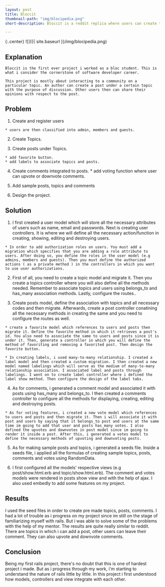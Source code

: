 ```yaml
---
layout: post
title: Bloccit
thumbnail-path: "img/blocipedia.png"
short-description: Bloccit is a reddit replica where users can create topics and its posts. Users can also leave a comment on each topic as well as the ability to upvote or downvote a comment to their own liking.

---
```


{:.center}
![]({{ site.baseurl }}/img/blocipedia.png)

## Explanation

    Bloccit is the first ever project i worked as a bloc student. This is what i consider the cornerstone of software developer career.

    This project is mostly about interacting to a community on a particular topic. An author can create a post under a certain topic with the purpose of discussion. Other users then can share their opinions with respect to the post.

## Problem

  1. Create and register users

    * users are then classified into admin, members and guests.

  2. Create Topics.

  3. Create posts under Topics.

    * add favorite button.
    * add labels to associate topics and posts.

  4. Create comments integrated to posts.
    * add voting function where user can upvote or downvote comments.

  5. Add sample posts, topics and comments

  6. Design the project.

## Solution

  1. I first created a user model which will store all the necessary attributes of users such as name, email and passwords. Next is creating user controllers. It is where we will define all the necessary action/function in creating, showing, editing and destroying users.

    * In order to add authorization roles on users. You must add a migration which specifies that you are adding a role attribute to users. After doing so, you define the roles in the user model (e.g admins, members and guests). Then you must define the authorized actions ( as a private method ) in the controllers in which you want to use user authorizations.

  2. First of all, you need to create a topic model and migrate it. Then you create a topics controller where you will also define all the methods needed. Remember to associate topics and users using belongs_to and has_many association methods. Lastly, configure the routes..

  3. Create posts model, define the association with topics and all necessary codes and then migrate. Afterwards, create a post controller conatining all the necessary methods in creating the same and you need to configure the routes as well.

    * create a favorite model which references to users and posts then migrate it. Define the favorite method in which it retrieves a post's id. You also need to associate the same to users and posts since it is under it. Then, generate a controller in which you will define the method of favoriting and removing a favorited post. Then design the favorite button.

    * In creating labels, i used many-to-many relationship. I created a label model and then created a custom migration. I then created a new model named labelings which will serve as the medium of many-to-many relationship association. I associated label and posts through labelings. I went on to create label controller where i defined the label show method. Then configure the design of the label tabs.

  4. As for comments, i generated a comment model and associated it with posts using has_many and belongs_to. I then created a comments controller to configure all the methods for displaying, creating, editing and destroying posts.

    * As for voting features, i created a new vote model which references to users and posts and then migrate it. Then i will associate it with post and users by saying that it belongs_to post and users at the same time im going to add that user and posts has_many votes. I also defined the upvotes and downvotes in post model since im going to render it inside a post. After this, i generated a votes model to define the necessary methods of upvoting and downvoting posts.

  5. As for making sample posts and topics, i generated a seeds file. Inside a seeds file, i applied all the formulas of creating sample topics, posts, comments and votes using RandomData.

  6. I first configured all the models' respective views (e.g post/show.html.erb and topic/show.html.erb). The comment and votes models were rendered in posts show view and with the help of ajax. I also used embedly to add some features on my project.

## Results

I used the seed files in order to create pre made topics, posts, comments. I had a lot of trouble as i progress on my project since im still on the stage of familiarizing myself with rails. But i was able to solve some of the problems with the help of my mentor. The results are quite really similar to reddit. There are topics in which i can add a post, other users can leave their comment. They can also upvote and downvote comments.

## Conclusion

Being my first rails project, there's no doubt that this is one of hardest project i made. But as i progress through my work, i'm starting to understand the nature of rails little by little. In this project i first understood how models, controllers and view integrate with each other. 
